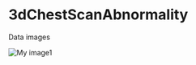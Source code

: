 # 3dChestScanAbnormality
Data images

![My image1](pranavjadhav.github.com/3dChestScanAbnormality/83.tiff)

